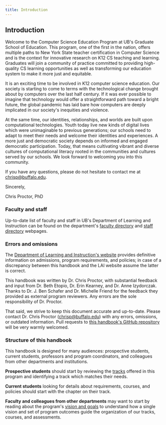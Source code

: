 ```yaml
---
title: Introduction
---
```


## Introduction

Welcome to the Computer Science Education Program at UB's Graduate School of Education. This program,
one of the first in the nation, offers multiple paths to New York State teacher certification in 
Computer Science and is the context for innovative research on K12 CS teaching and learning.
Graduates will join a community of practice committed to providing high-quality CS learning opportunities
as well as transforming our education system to make it more just and equitable. 

It is an exciting time to be involved in K12 computer science education. 
Our society is starting to come to terms with the technological change brought 
about by computers over the last half century. If it was ever possible to imagine that 
technology would offer a straightforward path toward a bright future, the global pandemic
has laid bare how computers are deeply implicated in our society's inequities and violence.

At the same time, our identities, relationships, and worlds are built upon computational technologies. 
Youth today live new kinds of digital lives which were unimaginable to previous generations; our
schools need to adapt to meet their needs and welcome their identities and experiences.
A more just and democratic society depends on informed and engaged democratic participation. Today, 
that means cultivating vibrant and diverse cultures of computational literacy rooted in the communities
and cultures served by our schools. We look forward to welcoming you into this community. 

If you have any questions, please do not hesitate to contact me at 
[chrisp@buffalo.edu](mailto:chrisp@buffalo.edu).

Sincerely, 

Chris Proctor, PhD

### Faculty and staff

Up-to-date list of faculty and staff in UB's Department of Learning and Instruction 
can be found on the department's [faculty directory](http://ed.buffalo.edu/teaching/directory/faculty.html)
and [staff directory](http://ed.buffalo.edu/teaching/directory/staff.html) webpages. 

### Errors and omissions

The [Department of Learning and Instruction's website](http://ed.buffalo.edu/teaching.html)
provides definitive information on admissions, program requirements, and policies; 
in case of a discrepancy between this handbook and the LAI website assume the latter is correct.

This handbook was written by Dr. Chris Proctor, with substantial feedback and input from 
Dr. Beth Etopio, Dr. Erin Kearney, and Dr. Anne Izydorczak. Thanks to Dr. J. Ben Schafer and Dr. 
Michelle Friend for the feedback they provided as external program reviewers.
Any errors are the sole responsibility of Dr. Proctor.

That said, we strive to keep this document accurate and up-to-date. 
Please contact Dr. Chris Proctor ([chrisp@buffalo.edu](mailto:chrisp@buffalo.edu)) 
with any errors, omissions, or outdated information. Pull requests to 
[this handbook's GitHub repository](https://github.com/cproctor/ub-cs-education-handbook) 
will be very warmly welcomed. 

### Structure of this handbook

This handbook is designed for many audiences: prospective students, current students, professors and program 
coordinators, and colleagues from other departments and institutions. 

**Prospective students** should start by reviewing the [tracks](#tracks) offered in this program and 
identifying a track which matches their needs. 

**Current students** looking for details about requirements, courses, and policies should start with the 
chapter on their track. 

**Faculty and colleagues from other departments** may want to start by reading about the program's 
[vision and goals](#vision-and-goals) to understand how a single vision and set of program outcomes
guide the organization of our tracks, courses, and assessments. 
